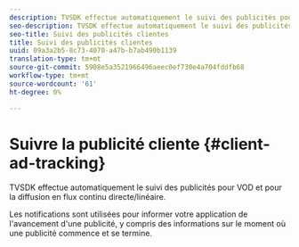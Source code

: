 ```yaml
---
description: TVSDK effectue automatiquement le suivi des publicités pour VOD et pour la diffusion en flux continu directe/linéaire.
seo-description: TVSDK effectue automatiquement le suivi des publicités pour VOD et pour la diffusion en flux continu directe/linéaire.
seo-title: Suivi des publicités clientes
title: Suivi des publicités clientes
uuid: 09a3a2b5-8c73-4070-a47b-b7ab490b1139
translation-type: tm+mt
source-git-commit: 5908e5a3521966496aeec0ef730e4a704fddfb68
workflow-type: tm+mt
source-wordcount: '61'
ht-degree: 0%

---
```



# Suivre la publicité cliente {#client-ad-tracking}

TVSDK effectue automatiquement le suivi des publicités pour VOD et pour la diffusion en flux continu directe/linéaire.

Les notifications sont utilisées pour informer votre application de l&#39;avancement d&#39;une publicité, y compris des informations sur le moment où une publicité commence et se termine.
